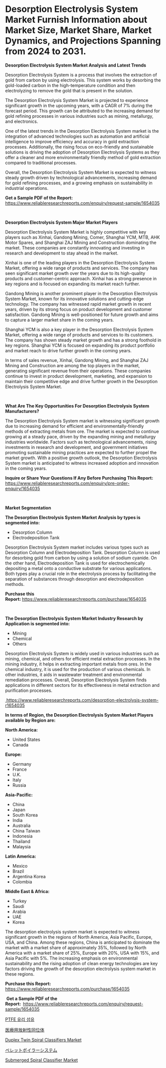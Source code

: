 <p><h1>Desorption Electrolysis System Market Furnish Information about Market Size, Market Share, Market Dynamics, and Projections Spanning from 2024 to 2031.</h1></p><p><strong>Desorption Electrolysis System Market Analysis and Latest Trends</strong></p>
<p><p>Desorption Electrolysis System is a process that involves the extraction of gold from carbon by using electrolysis. This system works by desorbing the gold-loaded carbon in the high-temperature condition and then electrolyzing to remove the gold that is present in the solution. </p><p>The Desorption Electrolysis System Market is projected to experience significant growth in the upcoming years, with a CAGR of 7% during the forecast period. This growth can be attributed to the increasing demand for gold refining processes in various industries such as mining, metallurgy, and electronics. </p><p>One of the latest trends in the Desorption Electrolysis System market is the integration of advanced technologies such as automation and artificial intelligence to improve efficiency and accuracy in gold extraction processes. Additionally, the rising focus on eco-friendly and sustainable solutions is driving the adoption of Desorption Electrolysis Systems as they offer a cleaner and more environmentally friendly method of gold extraction compared to traditional processes.</p><p>Overall, the Desorption Electrolysis System Market is expected to witness steady growth driven by technological advancements, increasing demand for gold refining processes, and a growing emphasis on sustainability in industrial operations.</p></p>
<p><strong>Get a Sample PDF of the Report:&nbsp;</strong> <a href="https://www.reliableresearchreports.com/enquiry/request-sample/1654035">https://www.reliableresearchreports.com/enquiry/request-sample/1654035</a></p>
<p>&nbsp;</p>
<p><strong>Desorption Electrolysis System Major Market Players</strong></p>
<p><p>Desorption Electrolysis System Market is highly competitive with key players such as Xinhai, Gandong Mining, Comer, Shanghai YCM, MTB, AHK Motor Spares, and Shanghai ZAJ Mining and Construction dominating the market. These companies are constantly innovating and investing in research and development to stay ahead in the market.</p><p>Xinhai is one of the leading players in the Desorption Electrolysis System Market, offering a wide range of products and services. The company has seen significant market growth over the years due to its high-quality products and customer-centric approach. Xinhai has a strong presence in key regions and is focused on expanding its market reach further.</p><p>Gandong Mining is another prominent player in the Desorption Electrolysis System Market, known for its innovative solutions and cutting-edge technology. The company has witnessed rapid market growth in recent years, driven by its strong focus on product development and customer satisfaction. Gandong Mining is well-positioned for future growth and aims to capture a larger market share in the coming years.</p><p>Shanghai YCM is also a key player in the Desorption Electrolysis System Market, offering a wide range of products and services to its customers. The company has shown steady market growth and has a strong foothold in key regions. Shanghai YCM is focused on expanding its product portfolio and market reach to drive further growth in the coming years.</p><p>In terms of sales revenue, Xinhai, Gandong Mining, and Shanghai ZAJ Mining and Construction are among the top players in the market, generating significant revenue from their operations. These companies continue to invest in product development, marketing, and expansion to maintain their competitive edge and drive further growth in the Desorption Electrolysis System Market.</p></p>
<p>&nbsp;</p>
<p><strong>What Are The Key Opportunities For Desorption Electrolysis System Manufacturers?</strong></p>
<p><p>The Desorption Electrolysis System market is witnessing significant growth due to increasing demand for efficient and environmentally-friendly methods of extracting metals from ore. The market is expected to continue growing at a steady pace, driven by the expanding mining and metallurgy industries worldwide. Factors such as technological advancements, rising investments in research and development, and government initiatives promoting sustainable mining practices are expected to further propel the market growth. With a positive growth outlook, the Desorption Electrolysis System market is anticipated to witness increased adoption and innovation in the coming years.</p></p>
<p><strong>Inquire or Share Your Questions If Any Before Purchasing This Report:</strong> <a href="https://www.reliableresearchreports.com/enquiry/pre-order-enquiry/1654035">https://www.reliableresearchreports.com/enquiry/pre-order-enquiry/1654035</a></p>
<p>&nbsp;</p>
<p><strong>Market Segmentation</strong></p>
<p><strong>The Desorption Electrolysis System Market Analysis by types is segmented into:</strong></p>
<p><ul><li>Desorption Column</li><li>Electrodeposition Tank</li></ul></p>
<p><p>Desorption Electrolysis System market includes various types such as Desorption Column and Electrodeposition Tank. Desorption Column is used for desorbing gold from carbon by using a solution of sodium cyanide. On the other hand, Electrodeposition Tank is used for electrochemically depositing a metal onto a conductive substrate for various applications. Both types play a crucial role in the electrolysis process by facilitating the separation of substances through desorption and electrodeposition methods.</p></p>
<p><strong>Purchase this Report:&nbsp;</strong><a href="https://www.reliableresearchreports.com/purchase/1654035">https://www.reliableresearchreports.com/purchase/1654035</a></p>
<p>&nbsp;</p>
<p><strong>The Desorption Electrolysis System Market Industry Research by Application is segmented into:</strong></p>
<p><ul><li>Mining</li><li>Chemical</li><li>Others</li></ul></p>
<p><p>Desorption Electrolysis System is widely used in various industries such as mining, chemical, and others for efficient metal extraction processes. In the mining industry, it helps in extracting important metals from ores. In the chemical industry, it is used for the production of various chemicals. In other industries, it aids in wastewater treatment and environmental remediation processes. Overall, Desorption Electrolysis System finds applications in different sectors for its effectiveness in metal extraction and purification processes.</p></p>
<p><a href="https://www.reliableresearchreports.com/desorption-electrolysis-system-r1654035">&nbsp;https://www.reliableresearchreports.com/desorption-electrolysis-system-r1654035</a></p>
<p><strong>In terms of Region, the Desorption Electrolysis System Market Players available by Region are:</strong></p>
<p>
    <p> <strong> North America: </strong>
        <ul>
            <li>United States</li>
            <li>Canada</li>
        </ul>
        </p> 
    <p> <strong> Europe: </strong>
        <ul>
            <li>Germany</li>
            <li>France</li>
            <li>U.K.</li>
            <li>Italy</li>
            <li>Russia</li>
        </ul>
        </p> 
    <p> <strong> Asia-Pacific: </strong>
        <ul>
            <li>China</li>
            <li>Japan</li>
            <li>South Korea</li>
            <li>India</li>
            <li>Australia</li>
            <li>China Taiwan</li>
            <li>Indonesia</li>
            <li>Thailand</li>
            <li>Malaysia</li>
        </ul>
        </p> 
    <p> <strong> Latin America: </strong>
        <ul>
            <li>Mexico</li>
            <li>Brazil</li>
            <li>Argentina Korea</li>
            <li>Colombia</li>
        </ul>
        </p> 
    <p> <strong> Middle East & Africa: </strong>
        <ul>
            <li>Turkey</li>
            <li>Saudi</li>
            <li>Arabia</li>
            <li>UAE</li>
            <li>Korea</li>
        </ul>
    </p>
    </p>
<p><p>The desorption electrolysis system market is expected to witness significant growth in the regions of North America, Asia Pacific, Europe, USA, and China. Among these regions, China is anticipated to dominate the market with a market share of approximately 35%, followed by North America with a market share of 25%, Europe with 20%, USA with 15%, and Asia Pacific with 5%. The increasing emphasis on environmental sustainability and the rising adoption of clean energy technologies are key factors driving the growth of the desorption electrolysis system market in these regions.</p></p>
<p><strong>Purchase this Report: </strong><a href="https://www.reliableresearchreports.com/purchase/1654035">https://www.reliableresearchreports.com/purchase/1654035</a></p>
<p>&nbsp;<strong>Get a Sample PDF of the Report:&nbsp;&nbsp;</strong><a href="https://www.reliableresearchreports.com/enquiry/request-sample/1654035">https://www.reliableresearchreports.com/enquiry/request-sample/1654035</a></p>
<p><strong></strong></p>
<p><p><a href="https://medium.com/@birdieynch/ptfe-%EC%9C%A0%EB%A6%AC-%EC%9B%90%EB%8B%A8-%EC%8B%9C%EC%9E%A5-%EC%8B%9C%EC%9E%A5-cagr-%EC%8B%9C%EC%9E%A5-%EB%8F%99%ED%96%A5-%EB%B0%8F-%EC%84%B1%EC%9E%A5-%EC%A0%84%EB%9E%B5%EC%97%90-%EB%8C%80%ED%95%9C-%ED%86%B5%EC%B0%B0%EB%A0%A5-08c0c5333fec?postPublishedType=initial">PTFE 유리 섬유</a></p><p><a href="https://github.com/hardee896/Market-Research-Report-List-1/blob/main/754618856862.md">医療用放射性同位体</a></p><p><a href="https://github.com/Whitneyboyettebo9kiw7yr13/Market-Research-Report-List-2/blob/main/duplex-twin-spiral-classifiers-market.md">Duplex Twin Spiral Classifiers Market</a></p><p><a href="https://github.com/Andrewones2023/Market-Research-Report-List-1/blob/main/300681656863.md">ペレットボイラーシステム</a></p><p><a href="https://github.com/RebekaAnderson14/Market-Research-Report-List-1/blob/main/submerged-spiral-classifier-market.md">Submerged Spiral Classifier Market</a></p></p>